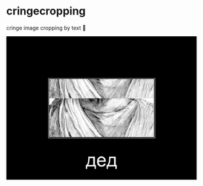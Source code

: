 # cringecropping
cringe image cropping by text :eyes:

![Архидед ._.](https://github.com/Ethosa/cringecropping/blob/main/src/output.png)
